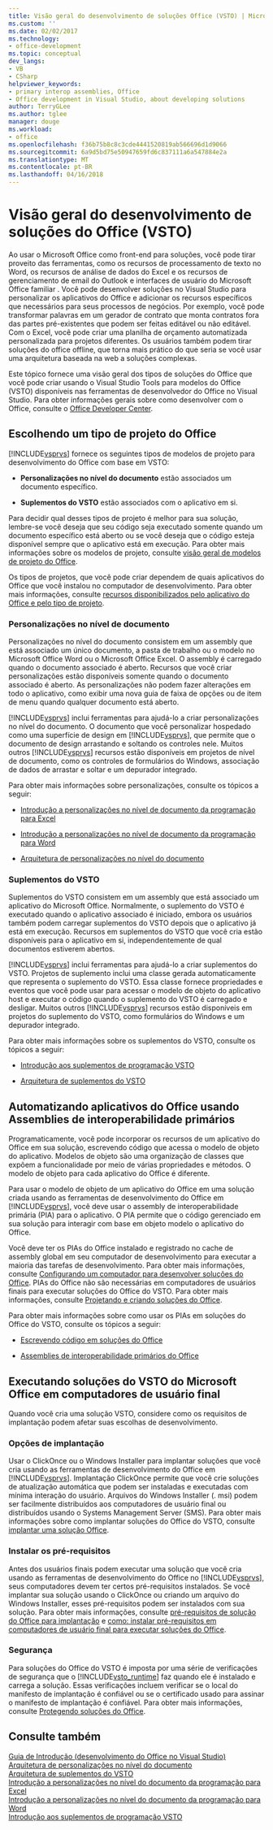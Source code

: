 ```yaml
---
title: Visão geral do desenvolvimento de soluções Office (VSTO) | Microsoft Docs
ms.custom: ''
ms.date: 02/02/2017
ms.technology:
- office-development
ms.topic: conceptual
dev_langs:
- VB
- CSharp
helpviewer_keywords:
- primary interop assemblies, Office
- Office development in Visual Studio, about developing solutions
author: TerryGLee
ms.author: tglee
manager: douge
ms.workload:
- office
ms.openlocfilehash: f36b75b8c8c3cde4441520819ab566696d1d9066
ms.sourcegitcommit: 6a9d5bd75e50947659fd6c837111a6a547884e2a
ms.translationtype: MT
ms.contentlocale: pt-BR
ms.lasthandoff: 04/16/2018
---
```

# <a name="office-solutions-development-overview-vsto"></a>Visão geral do desenvolvimento de soluções do Office (VSTO)
  Ao usar o Microsoft Office como front-end para soluções, você pode tirar proveito das ferramentas, como os recursos de processamento de texto no Word, os recursos de análise de dados do Excel e os recursos de gerenciamento de email do Outlook e interfaces de usuário do Microsoft Office familiar . Você pode desenvolver soluções no Visual Studio para personalizar os aplicativos do Office e adicionar os recursos específicos que necessários para seus processos de negócios. Por exemplo, você pode transformar palavras em um gerador de contrato que monta contratos fora das partes pré-existentes que podem ser feitas editável ou não editável. Com o Excel, você pode criar uma planilha de orçamento automatizada personalizada para projetos diferentes. Os usuários também podem tirar soluções do office offline, que torna mais prático do que seria se você usar uma arquitetura baseada na web a soluções complexas.  
  
 Este tópico fornece uma visão geral dos tipos de soluções do Office que você pode criar usando o Visual Studio Tools para modelos do Office (VSTO) disponíveis nas ferramentas de desenvolvedor do Office no Visual Studio. Para obter informações gerais sobre como desenvolver com o Office, consulte o [Office Developer Center](https://dev.office.com/).  
  
## <a name="choosing-an-office-project-type"></a>Escolhendo um tipo de projeto do Office  
 [!INCLUDE[vsprvs](../sharepoint/includes/vsprvs-md.md)] fornece os seguintes tipos de modelos de projeto para desenvolvimento do Office com base em VSTO:  
  
-   **Personalizações no nível do documento** estão associados um documento específico.  
  
-   **Suplementos do VSTO** estão associados com o aplicativo em si.  
  
 Para decidir qual desses tipos de projeto é melhor para sua solução, lembre-se você deseja que seu código seja executado somente quando um documento específico está aberto ou se você deseja que o código esteja disponível sempre que o aplicativo está em execução. Para obter mais informações sobre os modelos de projeto, consulte [visão geral de modelos de projeto do Office](../vsto/office-project-templates-overview.md).  
  
 Os tipos de projetos, que você pode criar dependem de quais aplicativos do Office que você instalou no computador de desenvolvimento. Para obter mais informações, consulte [recursos disponibilizados pelo aplicativo do Office e pelo tipo de projeto](../vsto/features-available-by-office-application-and-project-type.md).  
  
### <a name="document-level-customizations"></a>Personalizações no nível de documento  
 Personalizações no nível do documento consistem em um assembly que está associado um único documento, a pasta de trabalho ou o modelo no Microsoft Office Word ou o Microsoft Office Excel. O assembly é carregado quando o documento associado é aberto. Recursos que você criar personalizações estão disponíveis somente quando o documento associado é aberto. As personalizações não podem fazer alterações em todo o aplicativo, como exibir uma nova guia de faixa de opções ou de item de menu quando qualquer documento está aberto.  
  
 [!INCLUDE[vsprvs](../sharepoint/includes/vsprvs-md.md)] inclui ferramentas para ajudá-lo a criar personalizações no nível do documento. O documento que você personalizar hospedado como uma superfície de design em [!INCLUDE[vsprvs](../sharepoint/includes/vsprvs-md.md)], que permite que o documento de design arrastando e soltando os controles nele. Muitos outros [!INCLUDE[vsprvs](../sharepoint/includes/vsprvs-md.md)] recursos estão disponíveis em projetos de nível de documento, como os controles de formulários do Windows, associação de dados de arrastar e soltar e um depurador integrado.  
  
 Para obter mais informações sobre personalizações, consulte os tópicos a seguir:  
  
-   [Introdução a personalizações no nível de documento da programação para Excel](../vsto/getting-started-programming-document-level-customizations-for-excel.md)  
  
-   [Introdução a personalizações no nível de documento da programação para Word](../vsto/getting-started-programming-document-level-customizations-for-word.md)  
  
-   [Arquitetura de personalizações no nível do documento](../vsto/architecture-of-document-level-customizations.md)  
  
### <a name="vsto-add-ins"></a>Suplementos do VSTO  
 Suplementos do VSTO consistem em um assembly que está associado um aplicativo do Microsoft Office. Normalmente, o suplemento do VSTO é executado quando o aplicativo associado é iniciado, embora os usuários também podem carregar suplementos do VSTO depois que o aplicativo já está em execução. Recursos em suplementos do VSTO que você cria estão disponíveis para o aplicativo em si, independentemente de qual documentos estiverem abertos.  
  
 [!INCLUDE[vsprvs](../sharepoint/includes/vsprvs-md.md)] inclui ferramentas para ajudá-lo a criar suplementos do VSTO. Projetos de suplemento inclui uma classe gerada automaticamente que representa o suplemento do VSTO. Essa classe fornece propriedades e eventos que você pode usar para acessar o modelo de objeto do aplicativo host e executar o código quando o suplemento do VSTO é carregado e desligar. Muitos outros [!INCLUDE[vsprvs](../sharepoint/includes/vsprvs-md.md)] recursos estão disponíveis em projetos do suplemento do VSTO, como formulários do Windows e um depurador integrado.  
  
 Para obter mais informações sobre os suplementos do VSTO, consulte os tópicos a seguir:  
  
-   [Introdução aos suplementos de programação VSTO](../vsto/getting-started-programming-vsto-add-ins.md)  
  
-   [Arquitetura de suplementos do VSTO](../vsto/architecture-of-vsto-add-ins.md)  
  
## <a name="automating-office-applications-by-using-primary-interop-assemblies"></a>Automatizando aplicativos do Office usando Assemblies de interoperabilidade primários  
 Programaticamente, você pode incorporar os recursos de um aplicativo do Office em sua solução, escrevendo código que acessa o modelo de objeto do aplicativo. Modelos de objeto são uma organização de classes que expõem a funcionalidade por meio de várias propriedades e métodos. O modelo de objeto para cada aplicativo do Office é diferente.  
  
 Para usar o modelo de objeto de um aplicativo do Office em uma solução criada usando as ferramentas de desenvolvimento do Office em [!INCLUDE[vsprvs](../sharepoint/includes/vsprvs-md.md)], você deve usar o assembly de interoperabilidade primária (PIA) para o aplicativo. O PIA permite que o código gerenciado em sua solução para interagir com base em objeto modelo o aplicativo do Office.  
  
 Você deve ter os PIAs do Office instalado e registrado no cache de assembly global em seu computador de desenvolvimento para executar a maioria das tarefas de desenvolvimento. Para obter mais informações, consulte [Configurando um computador para desenvolver soluções do Office](../vsto/configuring-a-computer-to-develop-office-solutions.md). PIAs do Office não são necessárias em computadores de usuários finais para executar soluções do Office do VSTO. Para obter mais informações, consulte [Projetando e criando soluções do Office](../vsto/designing-and-creating-office-solutions.md).  
  
 Para obter mais informações sobre como usar os PIAs em soluções do Office do VSTO, consulte os tópicos a seguir:  
  
-   [Escrevendo código em soluções do Office](../vsto/writing-code-in-office-solutions.md)  
  
-   [Assemblies de interoperabilidade primários do Office](../vsto/office-primary-interop-assemblies.md)  
  
## <a name="running-microsoft-vsto-office-solutions-on-end-user-computers"></a>Executando soluções do VSTO do Microsoft Office em computadores de usuário final  
 Quando você cria uma solução VSTO, considere como os requisitos de implantação podem afetar suas escolhas de desenvolvimento.  
  
### <a name="deployment-options"></a>Opções de implantação  
 Usar o ClickOnce ou o Windows Installer para implantar soluções que você cria usando as ferramentas de desenvolvimento do Office em [!INCLUDE[vsprvs](../sharepoint/includes/vsprvs-md.md)]. Implantação ClickOnce permite que você crie soluções de atualização automática que podem ser instaladas e executadas com mínima interação do usuário. Arquivos do Windows Installer (. msi) podem ser facilmente distribuídos aos computadores de usuário final ou distribuídos usando o Systems Management Server (SMS). Para obter mais informações sobre como implantar soluções do Office do VSTO, consulte [implantar uma solução Office](../vsto/deploying-an-office-solution.md).  
  
### <a name="installing-prerequisites"></a>Instalar os pré-requisitos  
 Antes dos usuários finais podem executar uma solução que você cria usando as ferramentas de desenvolvimento do Office no [!INCLUDE[vsprvs](../sharepoint/includes/vsprvs-md.md)], seus computadores devem ter certos pré-requisitos instalados. Se você implantar sua solução usando o ClickOnce ou criando um arquivo do Windows Installer, esses pré-requisitos podem ser instalados com sua solução. Para obter mais informações, consulte [pré-requisitos de solução do Office para implantação](http://msdn.microsoft.com/en-us/9f672809-43a3-40a1-9057-397ce3b5126e) e [como: instalar pré-requisitos em computadores de usuário final para executar soluções do Office](http://msdn.microsoft.com/en-us/74dd2c52-838f-4abf-b2b4-4d7b0c2a0a98).  
  
### <a name="security"></a>Segurança  
 Para soluções do Office do VSTO é imposta por uma série de verificações de segurança que o [!INCLUDE[vsto_runtime](../vsto/includes/vsto-runtime-md.md)] faz quando ele é instalado e carrega a solução. Essas verificações incluem verificar se o local do manifesto de implantação é confiável ou se o certificado usado para assinar o manifesto de implantação é confiável. Para obter mais informações, consulte [Protegendo soluções do Office](../vsto/securing-office-solutions.md).  
  
## <a name="see-also"></a>Consulte também  
 [Guia de Introdução &#40;desenvolvimento do Office no Visual Studio&#41;](../vsto/getting-started-office-development-in-visual-studio.md)   
 [Arquitetura de personalizações no nível do documento](../vsto/architecture-of-document-level-customizations.md)   
 [Arquitetura de suplementos do VSTO](../vsto/architecture-of-vsto-add-ins.md)   
 [Introdução a personalizações no nível do documento da programação para Excel](../vsto/getting-started-programming-document-level-customizations-for-excel.md)   
 [Introdução a personalizações no nível do documento da programação para Word](../vsto/getting-started-programming-document-level-customizations-for-word.md)   
 [Introdução aos suplementos de programação VSTO](../vsto/getting-started-programming-vsto-add-ins.md)  
  
  